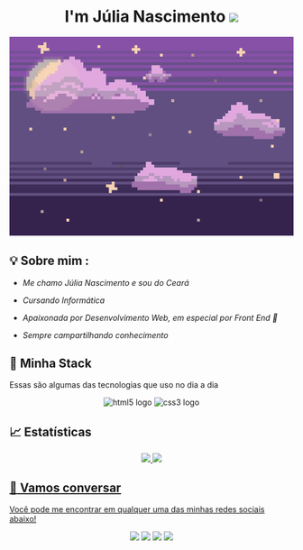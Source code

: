 <h1 align="center" >I'm Júlia Nascimento <img src="https://media.giphy.com/media/hvRJCLFzcasrR4ia7z/giphy.gif" width="30px"></h1>

![cloud](./assets/pixelscapes.gif)

## 💡 Sobre mim :

- _Me chamo Júlia Nascimento e sou do Ceará_

- _Cursando Informática_

- _Apaixonada por Desenvolvimento Web, em especial por Front End 💙_

- _Sempre campartilhando conhecimento_

## 🔮 Minha Stack

Essas são algumas das tecnologias que uso no dia a dia

<div align="center">
 <img src="https://cdn.jsdelivr.net/gh/devicons/devicon/icons/html5/html5-original.svg" height="30" width="42" alt="html5 logo"/>
  <img src="https://cdn.jsdelivr.net/gh/devicons/devicon/icons/css3/css3-original.svg" height="30" width="42" alt="css3 logo"/>     
</div>

## 📈 Estatísticas

<div align="center">
  <a href="https://github.com/julianascimento4">
  <img height="180em" src="https://github-readme-stats.vercel.app/api/top-langs/?username=julianascimento4&layout=compact&langs_count=7&theme=react&hide_border=true"/>
  <img height="180em" src="https://github-readme-stats.vercel.app/api?username=julianascimento4&show_icons=true&theme=react&include_all_commits=true&count_private=true&hide_border=true"/>
</div>

## :speech_balloon: Vamos conversar

Você pode me encontrar em qualquer uma das minhas redes sociais abaixo!

<div align="center">
 <a href="https://github.com/julianascimento4"><img src="https://img.shields.io/badge/-Github-%23333?style=for-the-badge&logo=github&logoColor=white" target="_blank"></a>  <a href="https://instagram.com/juliaa.nas" target="_blank"><img src="https://img.shields.io/badge/-Instagram-%23E4405F?style=for-the-badge&logo=instagram&logoColor=white" target="_blank"></a>    <a href="mailto:juliavicnas@gmail.com"><img src="https://img.shields.io/badge/-Gmail-ff9800?style=for-the-badge&logo=gmail&logoColor=white" target="_blank"></a>  <a href="www.linkedin.com/in/julianascimento4" target="_blank"><img src="https://img.shields.io/badge/-LinkedIn-%230077B5?style=for-the-badge&logo=linkedin&logoColor=white" target="_blank"></a>
</div>
